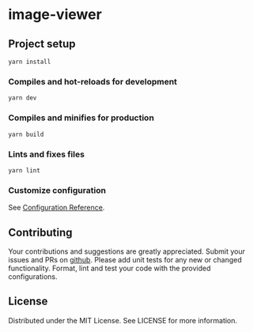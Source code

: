 # image-viewer

## Project setup

```
yarn install
```

### Compiles and hot-reloads for development

```
yarn dev
```

### Compiles and minifies for production

```
yarn build
```

### Lints and fixes files

```
yarn lint
```

### Customize configuration

See [Configuration Reference](https://cli.vuejs.org/config/).

## Contributing

Your contributions and suggestions are greatly appreciated. Submit your issues
and PRs on [github](https://github.com/trival/image-viewer). Please add unit
tests for any new or changed functionality. Format, lint and test your code with
the provided configurations.

## License

Distributed under the MIT License. See LICENSE for more information.
